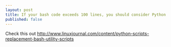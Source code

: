 ```yaml
---
layout: post
title: If your bash code exceeds 100 lines, you should consider Python
published: false
---
```


Check this out http://www.linuxjournal.com/content/python-scripts-replacement-bash-utility-scripts